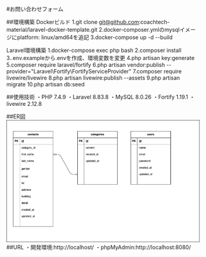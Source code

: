 #お問い合わせフォーム

##環境構築
Dockerビルド
    1.git clone git@github.com:coachtech-material/laravel-docker-template.git
    2.docker-composer.ymlのmysqlイメージにplatform: linux/amd64を追記
    3.docker-compose up -d --build

Laravel環境構築
    1.docker-compose exec php bash
    2.composer install
    3..env.exampleから.envを作成、環境変数を変更
    4.php artisan key:generate
    5.composer require laravel/fortify
    6.php artisan vendor:publish --provider="Laravel\Fortify\FortifyServiceProvider"
    7.composer require livewire/livewire
    8.php artisan livewire:publish --assets
    9.php artisan migrate
    10.php artisan db:seed

##使用技術
    ・PHP 7.4.9
    ・Laravel 8.83.8
    ・MySQL 8.0.26
    ・Fortify 1.19.1
    ・livewire 2.12.8

##ER図
    ![ER図](src/er-diagram.png)
##URL
    ・開発環境:http://localhost/
    ・phpMyAdmin:http://localhost:8080/